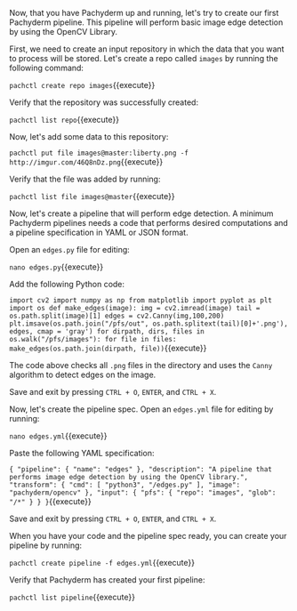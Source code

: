 Now, that you have Pachyderm up and running, let's
try to create our first Pachyderm pipeline. This
pipeline will perform basic image edge detection
by using the OpenCV Library.

First, we need to create an input repository in which
the data that you want to process will be stored. Let's
create a repo called `images` by running the following
command:

`pachctl create repo images`{{execute}}

Verify that the repository was successfully created:

`pachctl list repo`{{execute}}

Now, let's add some data to this repository:

`pachctl put file images@master:liberty.png -f http://imgur.com/46Q8nDz.png`{{execute}}

Verify that the file was added by running:

`pachctl list file images@master`{{execute}}

Now, let's create a pipeline that will perform edge detection.
A minimum Pachyderm pipelines needs a code that performs
desired computations and a pipeline specification in YAML
or JSON format.

Open an `edges.py` file for editing:

`nano edges.py`{{execute}}

Add the following Python code:

`import cv2
import numpy as np
from matplotlib import pyplot as plt
import os
def make_edges(image):
   img = cv2.imread(image)
   tail = os.path.split(image)[1]
   edges = cv2.Canny(img,100,200)
   plt.imsave(os.path.join("/pfs/out", os.path.splitext(tail)[0]+'.png'), edges, cmap = 'gray')
for dirpath, dirs, files in os.walk("/pfs/images"):
   for file in files:
       make_edges(os.path.join(dirpath, file))`{{execute}}

The code above checks all `.png` files in the directory and uses the `Canny`
algorithm to detect edges on the image.

Save and exit by pressing `CTRL + O`, `ENTER`, and `CTRL + X`.

Now, let's create the pipeline spec.
Open an `edges.yml` file for editing by running:

`nano edges.yml`{{execute}}

Paste the following YAML specification:

`{
  "pipeline": {
    "name": "edges"
  },
  "description": "A pipeline that performs image edge detection by using the OpenCV library.",
  "transform": {
    "cmd": [ "python3", "/edges.py" ],
    "image": "pachyderm/opencv"
  },
  "input": {
    "pfs": {
      "repo": "images",
      "glob": "/*"
    }
  }
}`{{execute}}

Save and exit by pressing `CTRL + O`, `ENTER`, and `CTRL + X`.

When you have your code and the pipeline spec ready, you
can create your pipeline by running:

`pachctl create pipeline -f edges.yml`{{execute}}

Verify that Pachyderm has created your first pipeline:

`pachctl list pipeline`{{execute}}


